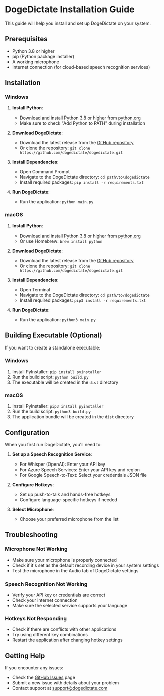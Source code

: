 # DogeDictate Installation Guide

This guide will help you install and set up DogeDictate on your system.

## Prerequisites

- Python 3.8 or higher
- pip (Python package installer)
- A working microphone
- Internet connection (for cloud-based speech recognition services)

## Installation

### Windows

1. **Install Python**:
   - Download and install Python 3.8 or higher from [python.org](https://www.python.org/downloads/)
   - Make sure to check "Add Python to PATH" during installation

2. **Download DogeDictate**:
   - Download the latest release from the [GitHub repository](https://github.com/dogedictate/dogedictate/releases)
   - Or clone the repository: `git clone https://github.com/dogedictate/dogedictate.git`

3. **Install Dependencies**:
   - Open Command Prompt
   - Navigate to the DogeDictate directory: `cd path\to\dogedictate`
   - Install required packages: `pip install -r requirements.txt`

4. **Run DogeDictate**:
   - Run the application: `python main.py`

### macOS

1. **Install Python**:
   - Download and install Python 3.8 or higher from [python.org](https://www.python.org/downloads/)
   - Or use Homebrew: `brew install python`

2. **Download DogeDictate**:
   - Download the latest release from the [GitHub repository](https://github.com/dogedictate/dogedictate/releases)
   - Or clone the repository: `git clone https://github.com/dogedictate/dogedictate.git`

3. **Install Dependencies**:
   - Open Terminal
   - Navigate to the DogeDictate directory: `cd path/to/dogedictate`
   - Install required packages: `pip3 install -r requirements.txt`

4. **Run DogeDictate**:
   - Run the application: `python3 main.py`

## Building Executable (Optional)

If you want to create a standalone executable:

### Windows

1. Install PyInstaller: `pip install pyinstaller`
2. Run the build script: `python build.py`
3. The executable will be created in the `dist` directory

### macOS

1. Install PyInstaller: `pip3 install pyinstaller`
2. Run the build script: `python3 build.py`
3. The application bundle will be created in the `dist` directory

## Configuration

When you first run DogeDictate, you'll need to:

1. **Set up a Speech Recognition Service**:
   - For Whisper (OpenAI): Enter your API key
   - For Azure Speech Services: Enter your API key and region
   - For Google Speech-to-Text: Select your credentials JSON file

2. **Configure Hotkeys**:
   - Set up push-to-talk and hands-free hotkeys
   - Configure language-specific hotkeys if needed

3. **Select Microphone**:
   - Choose your preferred microphone from the list

## Troubleshooting

### Microphone Not Working

- Make sure your microphone is properly connected
- Check if it's set as the default recording device in your system settings
- Test the microphone in the Audio tab of DogeDictate settings

### Speech Recognition Not Working

- Verify your API key or credentials are correct
- Check your internet connection
- Make sure the selected service supports your language

### Hotkeys Not Responding

- Check if there are conflicts with other applications
- Try using different key combinations
- Restart the application after changing hotkey settings

## Getting Help

If you encounter any issues:

- Check the [GitHub Issues](https://github.com/dogedictate/dogedictate/issues) page
- Submit a new issue with details about your problem
- Contact support at support@dogedictate.com 